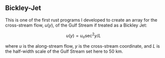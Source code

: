 ## Bickley-Jet

This is one of the first rust programs I developed to create an array for the cross-stream flow, $u(y)$, of the Gulf Stream if treated as a Bickley Jet:

$$u(y) = u_o\sec^2{y/L}$$

where $u$ is the along-stream flow, $y$ is the cross-stream coordinate, and $L$ is the half-width scale of the Gulf Stream set here to 50 km.
